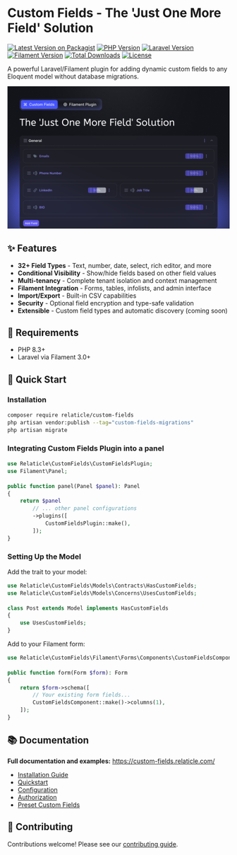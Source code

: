 # Custom Fields - The 'Just One More Field' Solution

[![Latest Version on Packagist](https://img.shields.io/packagist/v/relaticle/custom-fields.svg?style=flat-square)](https://packagist.org/packages/relaticle/custom-fields)
[![PHP Version](https://img.shields.io/badge/php-%3E%3D8.2-blue?style=flat-square)](https://php.net)
[![Laravel Version](https://img.shields.io/badge/laravel-%3E%3D10.0-red?style=flat-square)](https://laravel.com)
[![Filament Version](https://img.shields.io/badge/filament-3.x-purple?style=flat-square)](https://filamentphp.com)
[![Total Downloads](https://img.shields.io/packagist/dt/relaticle/custom-fields.svg?style=flat-square)](https://packagist.org/packages/relaticle/custom-fields)
[![License](https://img.shields.io/packagist/l/relaticle/custom-fields?style=flat-square)](LICENSE.md)

A powerful Laravel/Filament plugin for adding dynamic custom fields to any Eloquent model without database migrations.

![Custom Fields](art/preview.png)

## ✨ Features

- **32+ Field Types** - Text, number, date, select, rich editor, and more
- **Conditional Visibility** - Show/hide fields based on other field values
- **Multi-tenancy** - Complete tenant isolation and context management
- **Filament Integration** - Forms, tables, infolists, and admin interface
- **Import/Export** - Built-in CSV capabilities
- **Security** - Optional field encryption and type-safe validation
- **Extensible** - Custom field types and automatic discovery (coming soon)

## 🔧 Requirements

- PHP 8.3+
- Laravel via Filament 3.0+

## 🚀 Quick Start

### Installation

```bash
composer require relaticle/custom-fields
php artisan vendor:publish --tag="custom-fields-migrations"
php artisan migrate
```

### Integrating Custom Fields Plugin into a panel

```php
use Relaticle\CustomFields\CustomFieldsPlugin;
use Filament\Panel;

public function panel(Panel $panel): Panel
{
    return $panel
        // ... other panel configurations
        ->plugins([
            CustomFieldsPlugin::make(),
        ]);
}
```

### Setting Up the Model

Add the trait to your model:

```php
use Relaticle\CustomFields\Models\Contracts\HasCustomFields;
use Relaticle\CustomFields\Models\Concerns\UsesCustomFields;

class Post extends Model implements HasCustomFields
{
    use UsesCustomFields;
}
```

Add to your Filament form:

```php
use Relaticle\CustomFields\Filament\Forms\Components\CustomFieldsComponent;

public function form(Form $form): Form
{
    return $form->schema([
        // Your existing form fields...
        CustomFieldsComponent::make()->columns(1),
    ]);
}
```

## 📚 Documentation

**Full documentation and examples:** https://custom-fields.relaticle.com/

- [Installation Guide](https://custom-fields.relaticle.com/installation)
- [Quickstart](https://custom-fields.relaticle.com/quickstart)
- [Configuration](https://custom-fields.relaticle.com/essentials/configuration)
- [Authorization](https://custom-fields.relaticle.com/essentials/authorization)
- [Preset Custom Fields](https://custom-fields.relaticle.com/essentials/preset-custom-fields)

## 🤝 Contributing

Contributions welcome! Please see our [contributing guide](https://custom-fields.relaticle.com/contributing).
